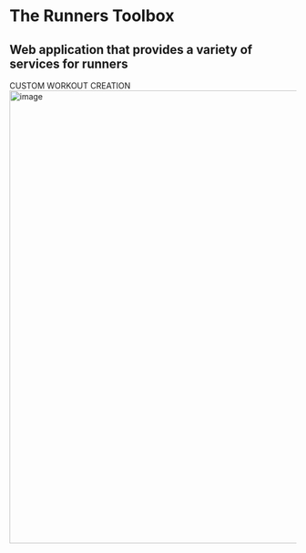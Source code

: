 # The Runners Toolbox
<h2>Web application that provides a variety of services for runners</h2>


CUSTOM WORKOUT CREATION
<img width="794" alt="image" src="https://github.com/ben-burie/TheRunnersToolbox/assets/152656785/60bc4faf-669e-4088-82cd-cd7062247a1e">
